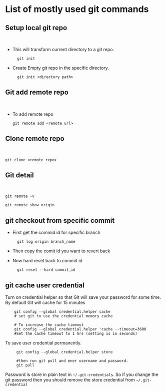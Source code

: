 
# List of mostly used git commands

## Setup local git repo
<br>

- This will transform current directory to a git repo.

        git init 

- Create Empty git repo in the specific directory.

        git init <directory path>



## Git add remote repo
<br>

  - To add remote repo

        git remote add <remote url>

## Clone remote repo
<br>

    git clone <remote repo>

## Git detail
<br>

    git remote -v 

    git remote show origin
  

## git checkout from specific commit

- First get the commid id for specific branch 
        
        git log origin branch_name
        
- Then copy the comit id you want to revert back
- Now hard reset back to commit id

        git reset --hard commit_id


## git cache user credential

Turn on credential helper so that Git will save your password for some time. By default Git will cache for 15 minutes

        git config --global credential.helper cache
        # set git to use the credential memory cache
        
        # To increase the cache timeout
        git config --global credential.helper 'cache --timeout=3600
        #Set the cache timeout to 1 hrs (setting is in seconds)
        
         
To save user credential permanently. 

         git config --global credential.helper store
         
         #then run git pull and ener username and password.
         git pull

Password is store in plain text in `~/.git-credentials`. So if you change the git password then you should remove the store credential from `~/.git-credential`        
         
         
         
         
         
